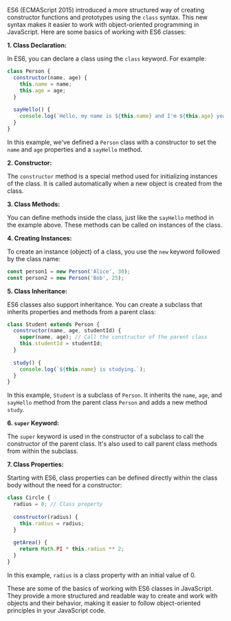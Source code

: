 ES6 (ECMAScript 2015) introduced a more structured way of creating constructor functions and prototypes using the `class` syntax. This new syntax makes it easier to work with object-oriented programming in JavaScript. Here are some basics of working with ES6 classes:

**1. Class Declaration:**

In ES6, you can declare a class using the `class` keyword. For example:

```javascript
class Person {
  constructor(name, age) {
    this.name = name;
    this.age = age;
  }
  
  sayHello() {
    console.log(`Hello, my name is ${this.name} and I'm ${this.age} years old.`);
  }
}
```

In this example, we've defined a `Person` class with a constructor to set the `name` and `age` properties and a `sayHello` method.

**2. Constructor:**

The `constructor` method is a special method used for initializing instances of the class. It is called automatically when a new object is created from the class.

**3. Class Methods:**

You can define methods inside the class, just like the `sayHello` method in the example above. These methods can be called on instances of the class.

**4. Creating Instances:**

To create an instance (object) of a class, you use the `new` keyword followed by the class name:

```javascript
const person1 = new Person('Alice', 30);
const person2 = new Person('Bob', 25);
```

**5. Class Inheritance:**

ES6 classes also support inheritance. You can create a subclass that inherits properties and methods from a parent class:

```javascript
class Student extends Person {
  constructor(name, age, studentId) {
    super(name, age); // Call the constructor of the parent class
    this.studentId = studentId;
  }
  
  study() {
    console.log(`${this.name} is studying.`);
  }
}
```

In this example, `Student` is a subclass of `Person`. It inherits the `name`, `age`, and `sayHello` method from the parent class `Person` and adds a new method `study`.

**6. `super` Keyword:**

The `super` keyword is used in the constructor of a subclass to call the constructor of the parent class. It's also used to call parent class methods from within the subclass.

**7. Class Properties:**

Starting with ES6, class properties can be defined directly within the class body without the need for a constructor:

```javascript
class Circle {
  radius = 0; // Class property
  
  constructor(radius) {
    this.radius = radius;
  }
  
  getArea() {
    return Math.PI * this.radius ** 2;
  }
}
```

In this example, `radius` is a class property with an initial value of 0.

These are some of the basics of working with ES6 classes in JavaScript. They provide a more structured and readable way to create and work with objects and their behavior, making it easier to follow object-oriented principles in your JavaScript code.
